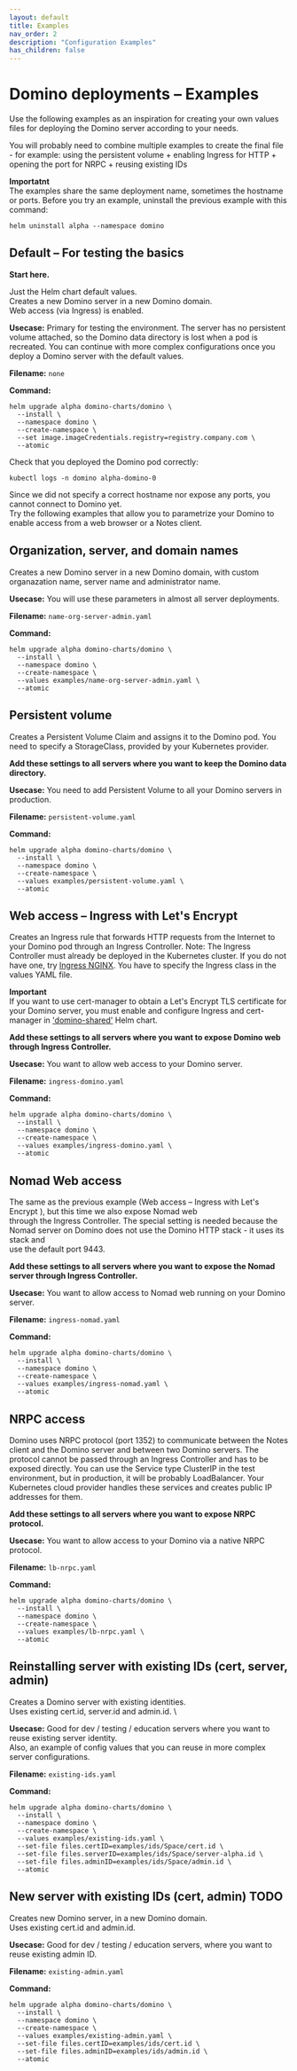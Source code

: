 ```yaml
---
layout: default
title: Examples
nav_order: 2
description: "Configuration Examples"
has_children: false
---
```


# Domino deployments – Examples

Use the following examples as an inspiration for creating your own values files for deploying the Domino server according to your needs.

You will probably need to combine multiple examples to create the final file - for example: using the persistent volume + enabling Ingress for HTTP + opening the port for NRPC + reusing existing IDs


**Importatnt** \
The examples share the same deployment name, sometimes the hostname or ports.
Before you try an example, uninstall the previous example with this command:
```
helm uninstall alpha --namespace domino
```


## Default – For testing the basics

**Start here.**

Just the Helm chart default values. \
Creates a new Domino server in a new Domino domain. \
Web access (via Ingress) is enabled.

**Usecase:** Primary for testing the environment. The server has no persistent volume attached, so the Domino data directory is lost when a pod is recreated. You can continue with more complex configurations once you deploy a Domino server with the default values.

**Filename:** `none`

**Command:**

```
helm upgrade alpha domino-charts/domino \
  --install \
  --namespace domino \
  --create-namespace \
  --set image.imageCredentials.registry=registry.company.com \
  --atomic
```

Check that you deployed the Domino pod correctly:
```
kubectl logs -n domino alpha-domino-0
```

Since we did not specify a correct hostname nor expose any ports, you cannot connect to Domino yet. \
Try the following examples that allow you to parametrize your Domino to enable access from a web browser or a Notes client.


## Organization, server, and domain names

Creates a new Domino server in a new Domino domain, with custom organazation name, server name and administrator name.


**Usecase:** You will use these parameters in almost all server deployments.

**Filename:** `name-org-server-admin.yaml`

**Command:**

```
helm upgrade alpha domino-charts/domino \
  --install \
  --namespace domino \
  --create-namespace \
  --values examples/name-org-server-admin.yaml \
  --atomic
```


## Persistent volume

Creates a Persistent Volume Claim and assigns it to the Domino pod. You need to specify a StorageClass, provided by your Kubernetes provider.

**Add these settings to all servers where you want to keep the Domino data directory.**

**Usecase:** You need to add Persistent Volume to all your Domino servers in production.

**Filename:** `persistent-volume.yaml`

**Command:**

```
helm upgrade alpha domino-charts/domino \
  --install \
  --namespace domino \
  --create-namespace \
  --values examples/persistent-volume.yaml \
  --atomic
```

## Web access – Ingress with Let's Encrypt 

Creates an Ingress rule that forwards HTTP requests from the Internet to your Domino pod through an Ingress Controller.
Note: The Ingress Controller must already be deployed in the Kubernetes cluster.
If you do not have one, try [Ingress NGINX](../scripts/deploy-nginx.sh).
You have to specify the Ingress class in the values YAML file.

**Important** \
If you want to use cert-manager to obtain a Let's Encrypt TLS certificate for your Domino server,
you must enable and configure Ingress and cert-manager in ['domino-shared'](../charts/domino-shared/README.md) Helm chart.

**Add these settings to all servers where you want to expose Domino web through Ingress Controller.**

**Usecase:** You want to allow web access to your Domino server.

**Filename:** `ingress-domino.yaml`

**Command:**

```
helm upgrade alpha domino-charts/domino \
  --install \
  --namespace domino \
  --create-namespace \
  --values examples/ingress-domino.yaml \
  --atomic
```

## Nomad Web access

The same as the previous example (Web access – Ingress with Let's Encrypt ), but this time we also expose Nomad web \
through the Ingress Controller.
The special setting is needed because the Nomad server on Domino does not use the Domino HTTP stack - it uses its stack and \
use the default port 9443.

**Add these settings to all servers where you want to expose the Nomad server through Ingress Controller.**

**Usecase:** You want to allow access to Nomad web running on your Domino server.

**Filename:** `ingress-nomad.yaml`

**Command:**

```
helm upgrade alpha domino-charts/domino \
  --install \
  --namespace domino \
  --create-namespace \
  --values examples/ingress-nomad.yaml \
  --atomic
```


## NRPC access
Domino uses NRPC protocol (port 1352) to communicate between the Notes client and the Domino server and between two Domino servers.
The protocol cannot be passed through an Ingress Controller and has to be exposed directly.
You can use the Service type ClusterIP in the test environment, but in production, it will be probably LoadBalancer.
Your Kubernetes cloud provider handles these services and creates public IP addresses for them.

**Add these settings to all servers where you want to expose NRPC protocol.**

**Usecase:** You want to allow access to your Domino via a native NRPC protocol.

**Filename:** `lb-nrpc.yaml`

**Command:**

```
helm upgrade alpha domino-charts/domino \
  --install \
  --namespace domino \
  --create-namespace \
  --values examples/lb-nrpc.yaml \
  --atomic
```


## Reinstalling server with existing IDs (cert, server, admin)
Creates a Domino server with existing identities. \
Uses existing cert.id, server.id and admin.id. \

**Usecase:** Good for dev / testing / education servers where you want to reuse existing server identity. \
Also, an example of config values that you can reuse in more complex server configurations.

**Filename:** `existing-ids.yaml`

**Command:**
```
helm upgrade alpha domino-charts/domino \
  --install \
  --namespace domino \
  --create-namespace \
  --values examples/existing-ids.yaml \
  --set-file files.certID=examples/ids/Space/cert.id \
  --set-file files.serverID=examples/ids/Space/server-alpha.id \
  --set-file files.adminID=examples/ids/Space/admin.id \
  --atomic
```


## New server with existing IDs (cert, admin)    TODO
Creates new Domino server, in a new Domino domain. \
Uses existing cert.id and admin.id.

**Usecase:** Good for dev / testing / education servers, where you want to reuse existing admin ID.

**Filename:** `existing-admin.yaml`

**Command:**
```
helm upgrade alpha domino-charts/domino \
  --install \
  --namespace domino \
  --create-namespace \
  --values examples/existing-admin.yaml \
  --set-file files.certID=examples/ids/cert.id \
  --set-file files.adminID=examples/ids/admin.id \
  --atomic
```
